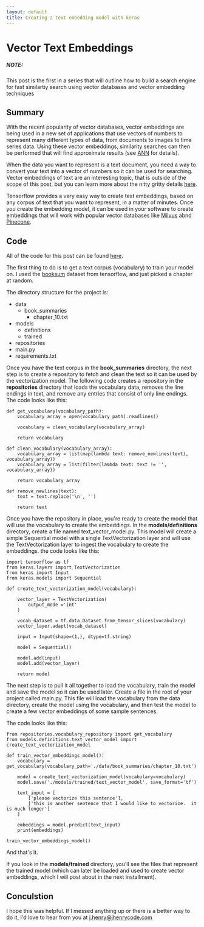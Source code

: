 ```yaml
---
layout: default
title: Creating a text embedding model with keras
---
```


# Vector Text Embeddings

##### NOTE:
This post is the first in a series that will outline how to build a search engine for fast similartiy search using vector databases and vector embedding techniques

## Summary

With the recent popularity of vector databases, vector embeddings are being used in a new set of applications that use vectors of numbers to represent many different types of data, from documents to images to time series data.  Using these vector embeddings, similarity searches can then be performed that will find approximate results (see [ANN](https://towardsdatascience.com/comprehensive-guide-to-approximate-nearest-neighbors-algorithms-8b94f057d6b6) for details).

When the data you want to represent is a text document, you need a way to convert your text into a vector of numbers so it can be used for searching.  Vector embeddings of text are an interesting topic, that is outside of the scope of this post, but you can learn more about the nitty gritty details [here](https://www.tensorflow.org/text/tutorials/word2vec).

Tensorflow provides a very easy way to create text embeddings, based on any corpus of text that you want to represent, in a matter of minutes.  Once you create the embedding model, it can be used in your software to create embeddings that will work with popular vector databases like [Milvus](https://milvus.io) abnd [Pinecone](https://www.pinecone.io/). 

## Code

All of the code for this post can be found [here](https://github.com/theonej/theonej.github.io/tree/master/code/text-embeddings-similarity-search).

The first thing to do is to get a text corpus (vocabulary) to train your model on.  I used the [booksum](https://www.tensorflow.org/datasets/catalog/booksum) dataset from tensorflow, and just picked a chapter at random.  

The directory structure for the project is:

- data
    - book_summaries
        - chapter_10.txt
- models
     - definitions
     - trained
- repositories
- main.py
- requirements.txt

Once you have the text corpus in the **book_summaries** directory, the next step is to create a repository to fetch and clean the text so it can be used by the vectorization model.  The following code creates a repository in the **repositories** directory that loads the vocabulary data, removes the line endings in text, and remove any entries that consist of only line endings.  The code looks like this:


```
def get_vocabulary(vocabulary_path):
    vocabulary_array = open(vocabulary_path).readlines()

    vocabulary = clean_vocabulary(vocabulary_array)

    return vocabulary

def clean_vocabulary(vocabulary_array):
    vocabulary_array = list(map(lambda text: remove_newlines(text), vocabulary_array))
    vocabulary_array = list(filter(lambda text: text != '', vocabulary_array))

    return vocabulary_array

def remove_newlines(text):
    text = text.replace('\n', '')

    return text
```
Once you have the repository in place, you're ready to create the model that will use the vocabulary to create the embeddings.  In the **models/definitions** directory, create a file named text_vector_model.py.  This model will create a simple Sequential model with a single TextVectorization layer and will use the TextVectorization layer to ingest the vocabulary to create the embeddings.  the code looks like this:

```
import tensorflow as tf
from keras.layers import TextVectorization
from keras import Input
from keras.models import Sequential

def create_text_vectorization_model(vocabulary):
    
    vector_layer = TextVectorization(
        output_mode ='int'
    )

    vocab_dataset = tf.data.Dataset.from_tensor_slices(vocabulary)
    vector_layer.adapt(vocab_dataset)

    input = Input(shape=(1,), dtype=tf.string)
    
    model = Sequential()

    model.add(input)
    model.add(vector_layer)

    return model
```

The next step is to pull it all together to load the vocabulary, train the model and save the model so it can be used later.  Create a file in the root of your project called main.py.  This file will load the vocabulary from the data directory, create the model using the vocabulary, and then test the model to create a few vector embeddings of some sample sentences.

The code looks like this:

```
from repositories.vocabulary_repository import get_vocabulary
from models.definitions.text_vector_model import create_text_vectorization_model

def train_vector_embeddings_model():
    vocabulary = get_vocabulary(vocabulary_path='./data/book_summaries/chapter_10.txt')

    model = create_text_vectorization_model(vocabulary=vocabulary)
    model.save('./models/trained/text_vector_model', save_format='tf')

    text_input = [
        ['please vectorize this sentence'],
        ['this is another sentence that I would like to vectorize.  it is much longer']
    ]

    embeddings = model.predict(text_input)
    print(embeddings)

train_vector_embeddings_model()
```

And that's it.  

If you look in the **models/trained** directory, you'll see the files that represent the trained model (which can later be loaded and used to create vector embeddings, which I will post about in the next installment).

## Conculstion

I hope this was helpful.  If I messed anything up or there is a better way to do it, I'd love to hear from you at [j.henry@jhenrycode.com](mailto:j.henry@jhenrycode.com)